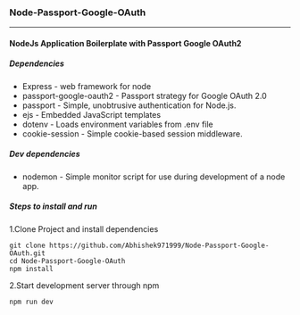 ### Node-Passport-Google-OAuth

---
#### NodeJs Application Boilerplate with Passport Google OAuth2

##### Dependencies

- Express - web framework for node
- passport-google-oauth2 - Passport strategy for Google OAuth 2.0
- passport - Simple, unobtrusive authentication for Node.js.
- ejs - Embedded JavaScript templates
- dotenv - Loads environment variables from .env file
- cookie-session - Simple cookie-based session middleware.

##### Dev dependencies

- nodemon - Simple monitor script for use during development of a node app.

##### Steps to install and run

1.Clone Project and install dependencies

```
git clone https://github.com/Abhishek971999/Node-Passport-Google-OAuth.git
cd Node-Passport-Google-OAuth
npm install
```

2.Start development server through npm

```
npm run dev
```
